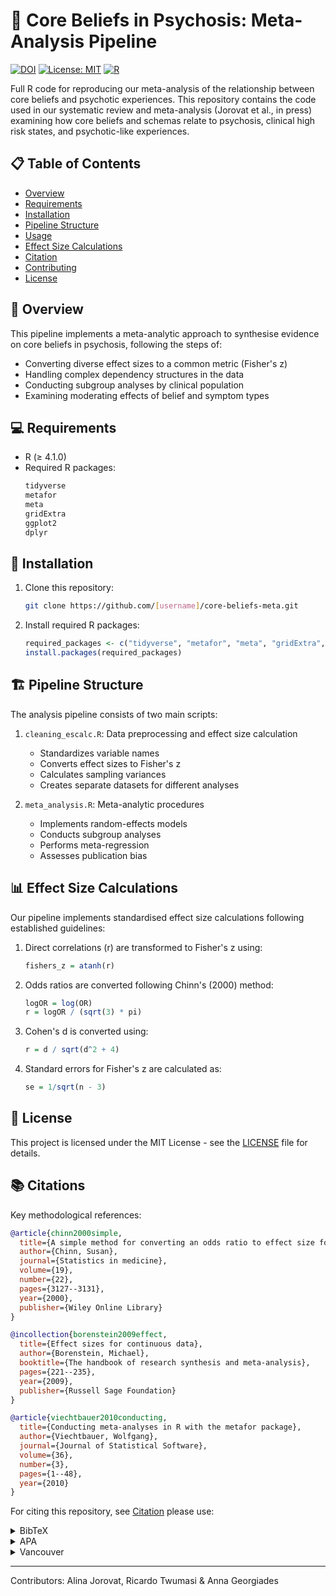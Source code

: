 # 🧠 Core Beliefs in Psychosis: Meta-Analysis Pipeline

[![DOI](https://zenodo.org/badge/DOI/[pending].svg)](https://doi.org/[pending])
[![License: MIT](https://img.shields.io/badge/License-MIT-yellow.svg)](https://opensource.org/licenses/MIT)
[![R](https://img.shields.io/badge/R-4.1.0-blue.svg)](https://cran.r-project.org/)

Full R code for reproducing our meta-analysis of the relationship between core beliefs and psychotic experiences. This repository contains the code used in our systematic review and meta-analysis (Jorovat et al., in press) examining how core beliefs and schemas relate to psychosis, clinical high risk states, and psychotic-like experiences.

## 📋 Table of Contents
- [Overview](#overview)
- [Requirements](#requirements)
- [Installation](#installation)
- [Pipeline Structure](#pipeline-structure)
- [Usage](#usage)
- [Effect Size Calculations](#effect-size-calculations)
- [Citation](#citation)
- [Contributing](#contributing)
- [License](#license)

## 🎯 Overview

This pipeline implements a meta-analytic approach to synthesise evidence on core beliefs in psychosis, following the steps of:

- Converting diverse effect sizes to a common metric (Fisher's z)
- Handling complex dependency structures in the data
- Conducting subgroup analyses by clinical population
- Examining moderating effects of belief and symptom types

## 💻 Requirements

- R (≥ 4.1.0)
- Required R packages:
  ```R
  tidyverse
  metafor
  meta
  gridExtra
  ggplot2
  dplyr
  ```

## 🚀 Installation

1. Clone this repository:
   ```bash
   git clone https://github.com/[username]/core-beliefs-meta.git
   ```

2. Install required R packages:
   ```R
   required_packages <- c("tidyverse", "metafor", "meta", "gridExtra", "ggplot2", "dplyr")
   install.packages(required_packages)
   ```

## 🏗️ Pipeline Structure

The analysis pipeline consists of two main scripts:

1. `cleaning_escalc.R`: Data preprocessing and effect size calculation
   - Standardizes variable names
   - Converts effect sizes to Fisher's z
   - Calculates sampling variances
   - Creates separate datasets for different analyses

2. `meta_analysis.R`: Meta-analytic procedures
   - Implements random-effects models
   - Conducts subgroup analyses
   - Performs meta-regression
   - Assesses publication bias

## 📊 Effect Size Calculations

Our pipeline implements standardised effect size calculations following established guidelines:

1. Direct correlations (r) are transformed to Fisher's z using:
   ```R
   fishers_z = atanh(r)
   ```

2. Odds ratios are converted following Chinn's (2000) method:
   ```R
   logOR = log(OR)
   r = logOR / (sqrt(3) * pi)
   ```

3. Cohen's d is converted using:
   ```R
   r = d / sqrt(d^2 + 4)
   ```

4. Standard errors for Fisher's z are calculated as:
   ```R
   se = 1/sqrt(n - 3)
   ```

## 📜 License

This project is licensed under the MIT License - see the [LICENSE](LICENSE) file for details.

## 📚 Citations

Key methodological references:

```bibtex
@article{chinn2000simple,
  title={A simple method for converting an odds ratio to effect size for use in meta-analysis},
  author={Chinn, Susan},
  journal={Statistics in medicine},
  volume={19},
  number={22},
  pages={3127--3131},
  year={2000},
  publisher={Wiley Online Library}
}

@incollection{borenstein2009effect,
  title={Effect sizes for continuous data},
  author={Borenstein, Michael},
  booktitle={The handbook of research synthesis and meta-analysis},
  pages={221--235},
  year={2009},
  publisher={Russell Sage Foundation}
}

@article{viechtbauer2010conducting,
  title={Conducting meta-analyses in R with the metafor package},
  author={Viechtbauer, Wolfgang},
  journal={Journal of Statistical Software},
  volume={36},
  number={3},
  pages={1--48},
  year={2010}
}
```

For citing this repository, see [Citation](#citation) please use:

<details>
<summary>BibTeX</summary>
<pre><code>@article{jorovat2024,
  title={Core Beliefs in Psychosis: A Systematic Review and Meta-Analysis},
  author={Jorovat, Alina Twumasi, Ricardo and Georgiades, Anna},
  journal={Schizophrenia},
  year={In Press},
  publisher={Springer Nature},
  doi={[DOI Pending]}
}
</code></pre>
</details>
<details>
<summary>APA</summary>
<pre><code>Jorovat, A., Twumasi, R., & Georgiades, A (In Press). Core Beliefs in Psychosis: A Systematic Review and Meta-Analysis. Schizophrenia.</code></pre>
</details>
<details>
<summary>Vancouver</summary>
<pre><code>Jorovat A , Twumasi R, Georgiades A. Core Beliefs in Psychosis: A Systematic Review and Meta-Analysis. Schizophrenia. In Press.</code></pre>
</details>

---
Contributors: Alina Jorovat, Ricardo Twumasi & Anna Georgiades
